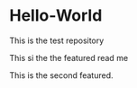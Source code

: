 # Hello-World
This is the test repository

This si the the featured read me

This is the second featured.
